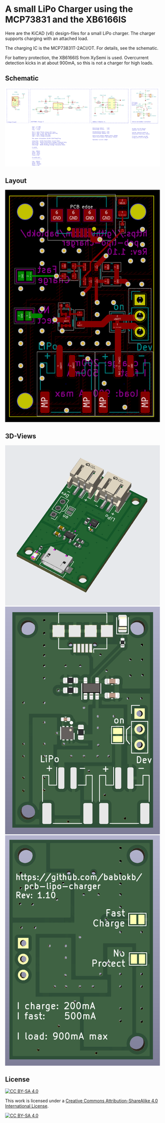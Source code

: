A small LiPo Charger using the MCP73831 and the XB6166IS
========================================================


Here are the KiCAD (v6) design-files for a small LiPo charger.
The charger supports charging with an attached load.

The charging IC is the MCP73831T-2ACI/OT. For details, see the
schematic.

For battery protection, the XB6166IS from XySemi is used.
Overcurrent detection kicks in at about 900mA, so this is
not a charger for high loads.


Schematic
---------

![](schematic.png)


Layout
------

![](pcb-layout.png)


3D-Views
--------

![](JLCPCB-3D-top.png)
![](pcb-3D-top.png)
![](pcb-3D-bottom.png)


License
-------

[![CC BY-SA 4.0][cc-by-sa-shield]][cc-by-sa]

This work is licensed under a
[Creative Commons Attribution-ShareAlike 4.0 International
License][cc-by-sa].

[![CC BY-SA 4.0][cc-by-sa-image]][cc-by-sa]

[cc-by-sa]: http://creativecommons.org/licenses/by-sa/4.0/
[cc-by-sa-image]: https://licensebuttons.net/l/by-sa/4.0/88x31.png
[cc-by-sa-shield]:
https://img.shields.io/badge/License-CC%20BY--SA%204.0-lightgrey.svg
